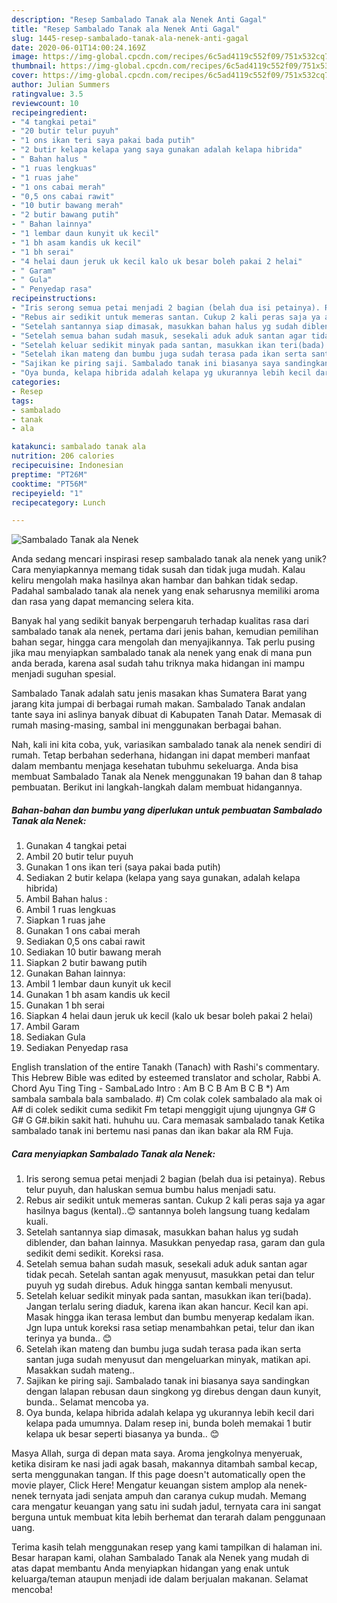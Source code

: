 ```yaml
---
description: "Resep Sambalado Tanak ala Nenek Anti Gagal"
title: "Resep Sambalado Tanak ala Nenek Anti Gagal"
slug: 1445-resep-sambalado-tanak-ala-nenek-anti-gagal
date: 2020-06-01T14:00:24.169Z
image: https://img-global.cpcdn.com/recipes/6c5ad4119c552f09/751x532cq70/sambalado-tanak-ala-nenek-foto-resep-utama.jpg
thumbnail: https://img-global.cpcdn.com/recipes/6c5ad4119c552f09/751x532cq70/sambalado-tanak-ala-nenek-foto-resep-utama.jpg
cover: https://img-global.cpcdn.com/recipes/6c5ad4119c552f09/751x532cq70/sambalado-tanak-ala-nenek-foto-resep-utama.jpg
author: Julian Summers
ratingvalue: 3.5
reviewcount: 10
recipeingredient:
- "4 tangkai petai"
- "20 butir telur puyuh"
- "1 ons ikan teri saya pakai bada putih"
- "2 butir kelapa kelapa yang saya gunakan adalah kelapa hibrida"
- " Bahan halus "
- "1 ruas lengkuas"
- "1 ruas jahe"
- "1 ons cabai merah"
- "0,5 ons cabai rawit"
- "10 butir bawang merah"
- "2 butir bawang putih"
- " Bahan lainnya"
- "1 lembar daun kunyit uk kecil"
- "1 bh asam kandis uk kecil"
- "1 bh serai"
- "4 helai daun jeruk uk kecil kalo uk besar boleh pakai 2 helai"
- " Garam"
- " Gula"
- " Penyedap rasa"
recipeinstructions:
- "Iris serong semua petai menjadi 2 bagian (belah dua isi petainya). Rebus telur puyuh, dan haluskan semua bumbu halus menjadi satu."
- "Rebus air sedikit untuk memeras santan. Cukup 2 kali peras saja ya agar hasilnya bagus (kental)..😊 santannya boleh langsung tuang kedalam kuali."
- "Setelah santannya siap dimasak, masukkan bahan halus yg sudah diblender, dan bahan lainnya. Masukkan penyedap rasa, garam dan gula sedikit demi sedikit. Koreksi rasa."
- "Setelah semua bahan sudah masuk, sesekali aduk aduk santan agar tidak pecah. Setelah santan agak menyusut, masukkan petai dan telur puyuh yg sudah direbus. Aduk hingga santan kembali menyusut."
- "Setelah keluar sedikit minyak pada santan, masukkan ikan teri(bada). Jangan terlalu sering diaduk, karena ikan akan hancur. Kecil kan api. Masak hingga ikan terasa lembut dan bumbu menyerap kedalam ikan. Jgn lupa untuk koreksi rasa setiap menambahkan petai, telur dan ikan terinya ya bunda.. 😊"
- "Setelah ikan mateng dan bumbu juga sudah terasa pada ikan serta santan juga sudah menyusut dan mengeluarkan minyak, matikan api. Masakkan sudah mateng.."
- "Sajikan ke piring saji. Sambalado tanak ini biasanya saya sandingkan dengan lalapan rebusan daun singkong yg direbus dengan daun kunyit, bunda.. Selamat mencoba ya."
- "Oya bunda, kelapa hibrida adalah kelapa yg ukurannya lebih kecil dari kelapa pada umumnya. Dalam resep ini, bunda boleh memakai 1 butir kelapa uk besar seperti biasanya ya bunda.. 😊"
categories:
- Resep
tags:
- sambalado
- tanak
- ala

katakunci: sambalado tanak ala 
nutrition: 206 calories
recipecuisine: Indonesian
preptime: "PT26M"
cooktime: "PT56M"
recipeyield: "1"
recipecategory: Lunch

---
```



![Sambalado Tanak ala Nenek](https://img-global.cpcdn.com/recipes/6c5ad4119c552f09/751x532cq70/sambalado-tanak-ala-nenek-foto-resep-utama.jpg)

Anda sedang mencari inspirasi resep sambalado tanak ala nenek yang unik? Cara menyiapkannya memang tidak susah dan tidak juga mudah. Kalau keliru mengolah maka hasilnya akan hambar dan bahkan tidak sedap. Padahal sambalado tanak ala nenek yang enak seharusnya memiliki aroma dan rasa yang dapat memancing selera kita.

Banyak hal yang sedikit banyak berpengaruh terhadap kualitas rasa dari sambalado tanak ala nenek, pertama dari jenis bahan, kemudian pemilihan bahan segar, hingga cara mengolah dan menyajikannya. Tak perlu pusing jika mau menyiapkan sambalado tanak ala nenek yang enak di mana pun anda berada, karena asal sudah tahu triknya maka hidangan ini mampu menjadi suguhan spesial.

Sambalado Tanak adalah satu jenis masakan khas Sumatera Barat yang jarang kita jumpai di berbagai rumah makan. Sambalado Tanak andalan tante saya ini aslinya banyak dibuat di Kabupaten Tanah Datar. Memasak di rumah masing-masing, sambal ini menggunakan berbagai bahan.


Nah, kali ini kita coba, yuk, variasikan sambalado tanak ala nenek sendiri di rumah. Tetap berbahan sederhana, hidangan ini dapat memberi manfaat dalam membantu menjaga kesehatan tubuhmu sekeluarga. Anda bisa membuat Sambalado Tanak ala Nenek menggunakan 19 bahan dan 8 tahap pembuatan. Berikut ini langkah-langkah dalam membuat hidangannya.

<!--inarticleads1-->

##### Bahan-bahan dan bumbu yang diperlukan untuk pembuatan Sambalado Tanak ala Nenek:

1. Gunakan 4 tangkai petai
1. Ambil 20 butir telur puyuh
1. Gunakan 1 ons ikan teri (saya pakai bada putih)
1. Sediakan 2 butir kelapa (kelapa yang saya gunakan, adalah kelapa hibrida)
1. Ambil  Bahan halus :
1. Ambil 1 ruas lengkuas
1. Siapkan 1 ruas jahe
1. Gunakan 1 ons cabai merah
1. Sediakan 0,5 ons cabai rawit
1. Sediakan 10 butir bawang merah
1. Siapkan 2 butir bawang putih
1. Gunakan  Bahan lainnya:
1. Ambil 1 lembar daun kunyit uk kecil
1. Gunakan 1 bh asam kandis uk kecil
1. Gunakan 1 bh serai
1. Siapkan 4 helai daun jeruk uk kecil (kalo uk besar boleh pakai 2 helai)
1. Ambil  Garam
1. Sediakan  Gula
1. Sediakan  Penyedap rasa


English translation of the entire Tanakh (Tanach) with Rashi&#39;s commentary. This Hebrew Bible was edited by esteemed translator and scholar, Rabbi A. Chord Ayu Ting Ting - SambaLado Intro : Am B C B Am B C B *) Am sambala sambala bala sambalado. #) Cm colak colek sambalado ala mak oi A# di colek sedikit cuma sedikit Fm tetapi menggigit ujung ujungnya G# G G# G G#.bikin sakit hati. huhuhu uu. Cara memasak sambalado tanak  Ketika sambalado tanak ini bertemu nasi panas dan ikan bakar ala RM Fuja. 

<!--inarticleads2-->

##### Cara menyiapkan Sambalado Tanak ala Nenek:

1. Iris serong semua petai menjadi 2 bagian (belah dua isi petainya). Rebus telur puyuh, dan haluskan semua bumbu halus menjadi satu.
1. Rebus air sedikit untuk memeras santan. Cukup 2 kali peras saja ya agar hasilnya bagus (kental)..😊 santannya boleh langsung tuang kedalam kuali.
1. Setelah santannya siap dimasak, masukkan bahan halus yg sudah diblender, dan bahan lainnya. Masukkan penyedap rasa, garam dan gula sedikit demi sedikit. Koreksi rasa.
1. Setelah semua bahan sudah masuk, sesekali aduk aduk santan agar tidak pecah. Setelah santan agak menyusut, masukkan petai dan telur puyuh yg sudah direbus. Aduk hingga santan kembali menyusut.
1. Setelah keluar sedikit minyak pada santan, masukkan ikan teri(bada). Jangan terlalu sering diaduk, karena ikan akan hancur. Kecil kan api. Masak hingga ikan terasa lembut dan bumbu menyerap kedalam ikan. Jgn lupa untuk koreksi rasa setiap menambahkan petai, telur dan ikan terinya ya bunda.. 😊
1. Setelah ikan mateng dan bumbu juga sudah terasa pada ikan serta santan juga sudah menyusut dan mengeluarkan minyak, matikan api. Masakkan sudah mateng..
1. Sajikan ke piring saji. Sambalado tanak ini biasanya saya sandingkan dengan lalapan rebusan daun singkong yg direbus dengan daun kunyit, bunda.. Selamat mencoba ya.
1. Oya bunda, kelapa hibrida adalah kelapa yg ukurannya lebih kecil dari kelapa pada umumnya. Dalam resep ini, bunda boleh memakai 1 butir kelapa uk besar seperti biasanya ya bunda.. 😊


Masya Allah, surga di depan mata saya. Aroma jengkolnya menyeruak, ketika disiram ke nasi jadi agak basah, makannya ditambah sambal kecap, serta menggunakan tangan. If this page doesn&#39;t automatically open the movie player, Click Here! Mengatur keuangan sistem amplop ala nenek-nenek ternyata jadi senjata ampuh dan caranya cukup mudah. Memang cara mengatur keuangan yang satu ini sudah jadul, ternyata cara ini sangat berguna untuk membuat kita lebih berhemat dan terarah dalam penggunaan uang. 

Terima kasih telah menggunakan resep yang kami tampilkan di halaman ini. Besar harapan kami, olahan Sambalado Tanak ala Nenek yang mudah di atas dapat membantu Anda menyiapkan hidangan yang enak untuk keluarga/teman ataupun menjadi ide dalam berjualan makanan. Selamat mencoba!
